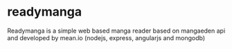 # readymanga
Readymanga is a simple web based manga reader based on mangaeden api and developed by mean.io (nodejs, express, angularjs and mongodb)
